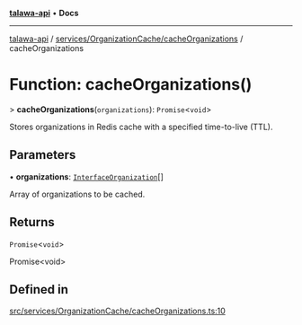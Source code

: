 [**talawa-api**](../../../../README.md) • **Docs**

***

[talawa-api](../../../../modules.md) / [services/OrganizationCache/cacheOrganizations](../README.md) / cacheOrganizations

# Function: cacheOrganizations()

\> **cacheOrganizations**(`organizations`): `Promise`\<`void`\>

Stores organizations in Redis cache with a specified time-to-live (TTL).

## Parameters

• **organizations**: [`InterfaceOrganization`](../../../../models/Organization/interfaces/InterfaceOrganization.md)[]

Array of organizations to be cached.

## Returns

`Promise`\<`void`\>

Promise\<void\>

## Defined in

[src/services/OrganizationCache/cacheOrganizations.ts:10](https://github.com/PalisadoesFoundation/talawa-api/blob/c952c7a3bfd4b8b910fbae10313f5402ade5a9d4/src/services/OrganizationCache/cacheOrganizations.ts#L10)
